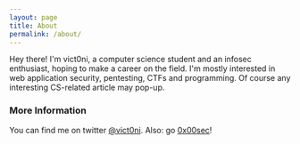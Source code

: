 ```yaml
---
layout: page
title: About
permalink: /about/
---
```


Hey there! I'm vict0ni, a computer science student and an infosec enthusiast, hoping to make a career on the field. I'm mostly interested in web application security, pentesting, CTFs and programming. Of course any interesting CS-related article may pop-up.

### More Information
You can find me on twitter [@vict0ni](https://twitter.com/vict0ni).
Also: go [0x00sec](https://0x00sec.org/u/vict0ni/)!